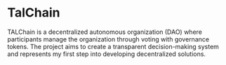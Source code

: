 # TalChain
TALChain is a decentralized autonomous organization (DAO) where participants manage the organization through voting with governance tokens. The project aims to create a transparent decision-making system and represents my first step into developing decentralized solutions.
